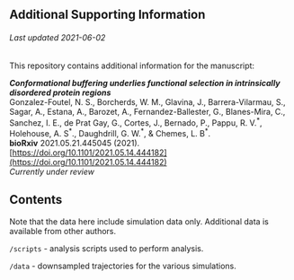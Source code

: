 ## Additional Supporting Information
###### Last updated 2021-06-02

This repository contains additional information for the manuscript:

***Conformational buffering underlies functional selection in intrinsically disordered protein regions*** <br>
Gonzalez-Foutel, N. S., Borcherds, W. M., Glavina, J., Barrera-Vilarmau, S., Sagar, A., Estana, A., Barozet, A., Fernandez-Ballester, G., Blanes-Mira, C., Sanchez, I. E., de Prat Gay, G., Cortes, J., Bernado, P., Pappu, R. V.<sup>\*</sup>, Holehouse, A. S<sup>\*</sup>., Daughdrill, G. W.<sup>\*</sup>, & Chemes, L. B<sup>\*</sup>.<br>
**bioRxiv** 2021.05.21.445045 (2021). [https://doi.org/10.1101/2021.05.14.444182](https://doi.org/10.1101/2021.05.14.444182)
<br>
*Currently under review*

## Contents
Note that the data here include simulation data only. Additional data is available from other authors.

`/scripts` - analysis scripts used to perform analysis.

`/data` - downsampled trajectories for the various simulations.